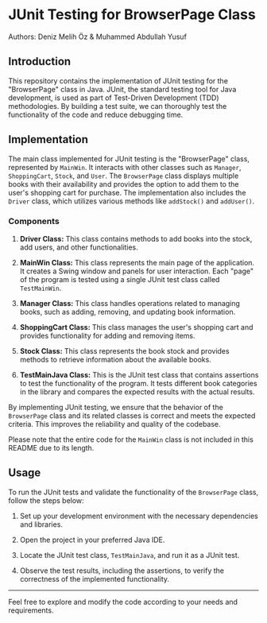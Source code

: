 # JUnit Testing for BrowserPage Class

Authors: Deniz Melih Öz & Muhammed Abdullah Yusuf

## Introduction

This repository contains the implementation of JUnit testing for the "BrowserPage" class in Java. JUnit, the standard testing tool for Java development, is used as part of Test-Driven Development (TDD) methodologies. By building a test suite, we can thoroughly test the functionality of the code and reduce debugging time.

## Implementation

The main class implemented for JUnit testing is the "BrowserPage" class, represented by `MainWin`. It interacts with other classes such as `Manager`, `ShoppingCart`, `Stock`, and `User`. The `BrowserPage` class displays multiple books with their availability and provides the option to add them to the user's shopping cart for purchase. The implementation also includes the `Driver` class, which utilizes various methods like `addStock()` and `addUser()`.

### Components

1. **Driver Class:** This class contains methods to add books into the stock, add users, and other functionalities.

2. **MainWin Class:** This class represents the main page of the application. It creates a Swing window and panels for user interaction. Each "page" of the program is tested using a single JUnit test class called `TestMainWin`.

3. **Manager Class:** This class handles operations related to managing books, such as adding, removing, and updating book information.

4. **ShoppingCart Class:** This class manages the user's shopping cart and provides functionality for adding and removing items.

5. **Stock Class:** This class represents the book stock and provides methods to retrieve information about the available books.

6. **TestMainJava Class:** This is the JUnit test class that contains assertions to test the functionality of the program. It tests different book categories in the library and compares the expected results with the actual results.

By implementing JUnit testing, we ensure that the behavior of the `BrowserPage` class and its related classes is correct and meets the expected criteria. This improves the reliability and quality of the codebase.

Please note that the entire code for the `MainWin` class is not included in this README due to its length.

## Usage

To run the JUnit tests and validate the functionality of the `BrowserPage` class, follow the steps below:

1. Set up your development environment with the necessary dependencies and libraries.

2. Open the project in your preferred Java IDE.

3. Locate the JUnit test class, `TestMainJava`, and run it as a JUnit test.

4. Observe the test results, including the assertions, to verify the correctness of the implemented functionality.

---

Feel free to explore and modify the code according to your needs and requirements.
